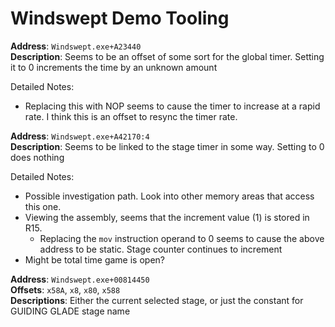 # Windswept Demo Tooling

**Address**: `Windswept.exe+A23440`<br>
**Description**: Seems to be an offset of some sort for the global timer. Setting it to 0 increments the time by an unknown amount

Detailed Notes:
- Replacing this with NOP seems to cause the timer to increase at a rapid rate. I think this is an offset to resync the timer rate.

**Address**: `Windswept.exe+A42170:4` <br>
**Description**: Seems to be linked to the stage timer in some way. Setting to 0 does nothing

Detailed Notes:
- Possible investigation path. Look into other memory areas that access this one.
- Viewing the assembly, seems that the increment value (1) is stored in R15. 
  - Replacing the `mov` instruction operand to 0 seems to cause the above address to  be static. Stage counter continues to increment
- Might be total time game is open?

**Address**: `Windswept.exe+00814450` <br>
**Offsets**: `x58A`, `x8`, `x80`, `x588` <br>
**Descriptions**: Either the current selected stage, or just the constant for GUIDING GLADE stage name